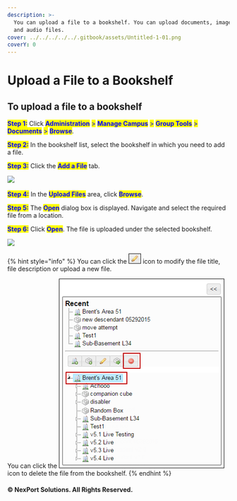 ```yaml
---
description: >-
  You can upload a file to a bookshelf. You can upload documents, image, video,
  and audio files.
cover: ../../../../../.gitbook/assets/Untitled-1-01.png
coverY: 0
---
```


# Upload a File to a Bookshelf

## **To upload a file to a bookshelf**

<mark style="color:blue;">**Step 1:**</mark> Click <mark style="color:blue;">**Administration**</mark> <mark style="color:blue;">></mark> <mark style="color:blue;">**Manage Campus**</mark> <mark style="color:blue;">></mark> <mark style="color:blue;">**Group Tools**</mark> <mark style="color:blue;">></mark> <mark style="color:blue;">**Documents**</mark> <mark style="color:blue;">></mark> <mark style="color:blue;">**Browse**</mark>.

<mark style="color:blue;">**Step 2:**</mark> In the bookshelf list, select the bookshelf in which you need to add a file.

<mark style="color:blue;">**Step 3:**</mark> Click the <mark style="color:blue;">**Add a File**</mark> tab.

![](<../../../../../.gitbook/assets/Bookshelf\_Add File\_550x224.png>)

<mark style="color:blue;">**Step 4:**</mark> In the <mark style="color:blue;">**Upload Files**</mark> area, click <mark style="color:blue;">**Browse**</mark>.

<mark style="color:blue;">**Step 5:**</mark> The <mark style="color:blue;">**Open**</mark> dialog box is displayed. Navigate and select the required file from a location.

<mark style="color:blue;">**Step 6:**</mark> Click <mark style="color:blue;">**Open**</mark>. The file is uploaded under the selected bookshelf.

![](../../../../../.gitbook/assets/AddFile\_Upload\_550x209.png)

{% hint style="info" %}
You can click the ![](../../../../../.gitbook/assets/Edit.png) icon to modify the file title, file description or upload a new file.

You can click the ![](../../../../../.gitbook/assets/Delete.png) icon to delete the file from the bookshelf.
{% endhint %}

#### © NexPort Solutions. All Rights Reserved.
